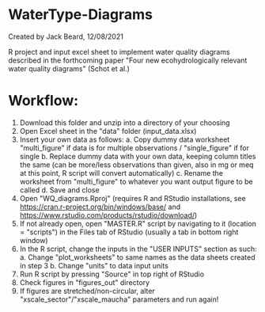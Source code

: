 # WaterType-Diagrams
Created by Jack Beard, 12/08/2021

R project and input excel sheet to implement water quality diagrams described in the forthcoming paper "Four new ecohydrologically relevant water quality diagrams" (Schot et al.)

# Workflow:
1. Download this folder and unzip into a directory of your choosing
2. Open Excel sheet in the "data" folder (input_data.xlsx)
3. Insert your own data as follows:
	a. Copy dummy data worksheet "multi_figure" if data is for multiple observations / "single_figure" if for single
	b. Replace dummy data with your own data, keeping column titles the same 
	   (can be more/less observations than given, also in mg or meq at this point, R script will convert automatically)
	c. Rename the worksheet from "multi_figure" to whatever you want output figure to be called
	d. Save and close
4. Open "WQ_diagrams.Rproj" (requires R and RStudio installations, see https://cran.r-project.org/bin/windows/base/ and https://www.rstudio.com/products/rstudio/download/)
5. If not already open, open "MASTER.R" script by navigating to it (location = "scripts") in the Files tab of RStudio (usually a tab in bottom right window)
6. In the R script, change the inputs in the "USER INPUTS" section as such:
	a. Change "plot_worksheets" to same names as the data sheets created in step 3
	b. Change "units" to data input units
7. Run R script by pressing "Source" in top right of RStudio
8. Check figures in "figures_out" directory
9. If figures are stretched/non-circular, alter "xscale_sector"/"xscale_maucha" parameters and run again!
